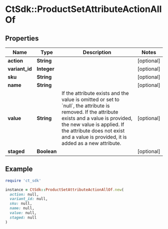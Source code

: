 # CtSdk::ProductSetAttributeActionAllOf

## Properties

| Name | Type | Description | Notes |
| ---- | ---- | ----------- | ----- |
| **action** | **String** |  | [optional] |
| **variant_id** | **Integer** |  | [optional] |
| **sku** | **String** |  | [optional] |
| **name** | **String** |  | [optional] |
| **value** | **String** | If the attribute exists and the value is omitted or set to &#x60;null&#x60;, the attribute is removed. If the attribute exists and a value is provided, the new value is applied. If the attribute does not exist and a value is provided, it is added as a new attribute. | [optional] |
| **staged** | **Boolean** |  | [optional] |

## Example

```ruby
require 'ct_sdk'

instance = CtSdk::ProductSetAttributeActionAllOf.new(
  action: null,
  variant_id: null,
  sku: null,
  name: null,
  value: null,
  staged: null
)
```

